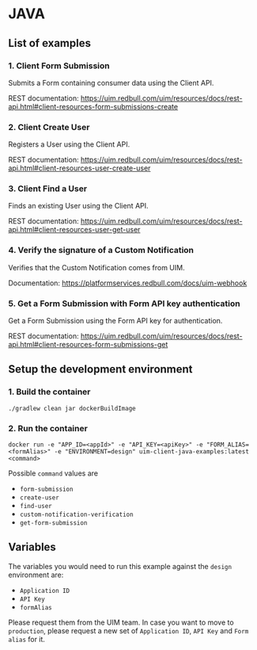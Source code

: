 # JAVA

## List of examples

### 1. Client Form Submission
Submits a Form containing consumer data using the Client API.

REST documentation: https://uim.redbull.com/uim/resources/docs/rest-api.html#client-resources-form-submissions-create

### 2. Client Create User

Registers a User using the Client API.

REST documentation: https://uim.redbull.com/uim/resources/docs/rest-api.html#client-resources-user-create-user

### 3. Client Find a User

Finds an existing User using the Client API.

REST documentation: https://uim.redbull.com/uim/resources/docs/rest-api.html#client-resources-user-get-user

### 4. Verify the signature of a Custom Notification

Verifies that the Custom Notification comes from UIM.

Documentation: https://platformservices.redbull.com/docs/uim-webhook

### 5. Get a Form Submission with Form API key authentication

Get a Form Submission using the Form API key for authentication.

REST documentation: https://uim.redbull.com/uim/resources/docs/rest-api.html#client-resources-form-submissions-get

## Setup the development environment
### 1. Build the container
`./gradlew clean jar dockerBuildImage`
 
### 2. Run the container
`docker run -e "APP_ID=<appId>" -e "API_KEY=<apiKey>" -e "FORM_ALIAS=<formAlias>" -e "ENVIRONMENT=design" uim-client-java-examples:latest <command>`

Possible `command` values are
* `form-submission`
* `create-user`
* `find-user`
* `custom-notification-verification`
* `get-form-submission`

## Variables

The variables you would need to run this example against the `design` environment are:
* `Application ID`
* `API Key`
* `formAlias`

Please request them from the UIM team. In case you want to move to `production`, please request a new set of `Application ID`, `API Key` and `Form alias` for it.
